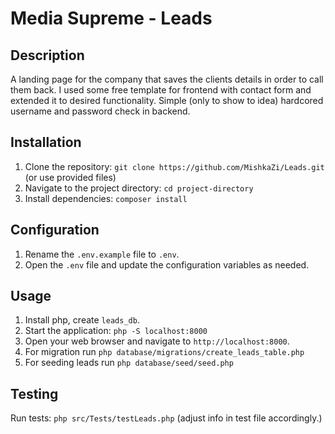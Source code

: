 # Media Supreme - Leads

## Description
A landing page for the company that saves the clients details in order to call them back. 
I used some free template for frontend with contact form and extended it to desired functionality.
Simple (only to show to idea) hardcored username and password check in backend.

## Installation
1. Clone the repository: `git clone https://github.com/MishkaZi/Leads.git` (or use provided files)
2. Navigate to the project directory: `cd project-directory`
3. Install dependencies: `composer install`

## Configuration
1. Rename the `.env.example` file to `.env`.
2. Open the `.env` file and update the configuration variables as needed.
 

## Usage
1. Install php, create `leads_db`.
1. Start the application: `php -S localhost:8000`
2. Open your web browser and navigate to `http://localhost:8000`.
3. For migration run `php database/migrations/create_leads_table.php`
4. For seeding leads run `php database/seed/seed.php`
 

## Testing
Run tests: `php src/Tests/testLeads.php` (adjust info in test file accordingly.)
